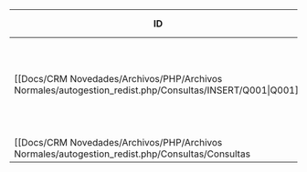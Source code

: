 | ID                                                                                                  | Tipo   | Archivo Origen            | Modulo Funcional                  | Base de Datos    | Tablas Afectadas | Joins | Objetivo                                                                | Impacto   | Observacion |
| --------------------------------------------------------------------------------------------------- | ------ | ------------------------- | --------------------------------- | ---------------- | ---------------- | ----- | ----------------------------------------------------------------------- | --------- | ----------- |
| [[Docs/CRM Novedades/Archivos/PHP/Archivos Normales/autogestion_redist.php/Consultas/INSERT/Q001\|Q001]] | INSERT | asignador_operaciones.php | Autogestión / Generación nueva OP | gyssrl_novedades | sw_operaciones   | -     | Insertar una nueva operación de autogestión asignada a vendedor externo | Escritura |             |
|                                                                                                     |        |                           |                                   |                  |                  |       |                                                                         |           |             |
[[Docs/CRM Novedades/Archivos/PHP/Archivos Normales/autogestion_redist.php/Consultas/Consultas|Consultas]]